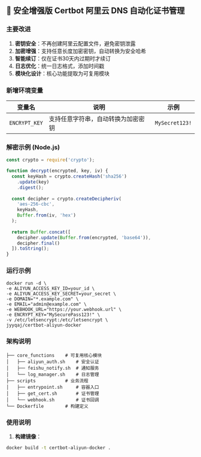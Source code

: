 ## 🚀 安全增强版 Certbot 阿里云 DNS 自动化证书管理

### 主要改进
1. **密钥安全**：不再创建阿里云配置文件，避免密钥泄露
2. **加密增强**：支持任意长度加密密钥，自动转换为安全哈希
3. **智能续订**：仅在证书30天内过期时才续订
4. **日志优化**：统一日志格式，添加时间戳
5. **模块化设计**：核心功能提取为可复用模块

### 新增环境变量
| 变量名 | 说明 | 示例 |
|--------|------|------|
| `ENCRYPT_KEY` | 支持任意字符串，自动转换为加密密钥 | `MySecret123!` |

### 解密示例 (Node.js)
```javascript
const crypto = require('crypto');

function decrypt(encrypted, key, iv) {
  const keyHash = crypto.createHash('sha256')
    .update(key)
    .digest();
    
  const decipher = crypto.createDecipheriv(
    'aes-256-cbc', 
    keyHash, 
    Buffer.from(iv, 'hex')
  );
  
  return Buffer.concat([
    decipher.update(Buffer.from(encrypted, 'base64')),
    decipher.final()
  ]).toString();
}
```

### 运行示例
``` shell
docker run -d \
-e ALIYUN_ACCESS_KEY_ID=your_id \
-e ALIYUN_ACCESS_KEY_SECRET=your_secret \
-e DOMAIN="*.example.com" \
-e EMAIL="admin@example.com" \
-e WEBHOOK_URL="https://your.webhook.url" \
-e ENCRYPT_KEY="MySecurePass123!" \
-v /etc/letsencrypt:/etc/letsencrypt \
jyyqaj/certbot-aliyun-docker
```

### 架构说明
```
├── core_functions    # 可复用核心模块
│   ├── aliyun_auth.sh    # 安全认证
│   ├── feishu_notify.sh  # 通知服务
│   └── log_manager.sh    # 日志管理
├── scripts           # 业务流程
│   ├── entrypoint.sh     # 容器入口
│   ├── get_cert.sh       # 证书管理
│   └── webhook.sh        # 证书回调
└── Dockerfile        # 构建定义
```

### 使用说明

1. **构建镜像**：
```bash
docker build -t certbot-aliyun-docker .
```
